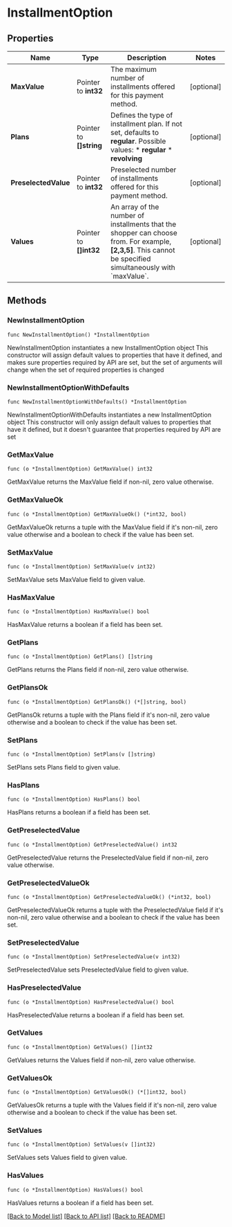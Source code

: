# InstallmentOption

## Properties

Name | Type | Description | Notes
------------ | ------------- | ------------- | -------------
**MaxValue** | Pointer to **int32** | The maximum number of installments offered for this payment method. | [optional] 
**Plans** | Pointer to **[]string** | Defines the type of installment plan. If not set, defaults to **regular**.  Possible values: * **regular** * **revolving** | [optional] 
**PreselectedValue** | Pointer to **int32** | Preselected number of installments offered for this payment method. | [optional] 
**Values** | Pointer to **[]int32** | An array of the number of installments that the shopper can choose from. For example, **[2,3,5]**. This cannot be specified simultaneously with &#x60;maxValue&#x60;. | [optional] 

## Methods

### NewInstallmentOption

`func NewInstallmentOption() *InstallmentOption`

NewInstallmentOption instantiates a new InstallmentOption object
This constructor will assign default values to properties that have it defined,
and makes sure properties required by API are set, but the set of arguments
will change when the set of required properties is changed

### NewInstallmentOptionWithDefaults

`func NewInstallmentOptionWithDefaults() *InstallmentOption`

NewInstallmentOptionWithDefaults instantiates a new InstallmentOption object
This constructor will only assign default values to properties that have it defined,
but it doesn't guarantee that properties required by API are set

### GetMaxValue

`func (o *InstallmentOption) GetMaxValue() int32`

GetMaxValue returns the MaxValue field if non-nil, zero value otherwise.

### GetMaxValueOk

`func (o *InstallmentOption) GetMaxValueOk() (*int32, bool)`

GetMaxValueOk returns a tuple with the MaxValue field if it's non-nil, zero value otherwise
and a boolean to check if the value has been set.

### SetMaxValue

`func (o *InstallmentOption) SetMaxValue(v int32)`

SetMaxValue sets MaxValue field to given value.

### HasMaxValue

`func (o *InstallmentOption) HasMaxValue() bool`

HasMaxValue returns a boolean if a field has been set.

### GetPlans

`func (o *InstallmentOption) GetPlans() []string`

GetPlans returns the Plans field if non-nil, zero value otherwise.

### GetPlansOk

`func (o *InstallmentOption) GetPlansOk() (*[]string, bool)`

GetPlansOk returns a tuple with the Plans field if it's non-nil, zero value otherwise
and a boolean to check if the value has been set.

### SetPlans

`func (o *InstallmentOption) SetPlans(v []string)`

SetPlans sets Plans field to given value.

### HasPlans

`func (o *InstallmentOption) HasPlans() bool`

HasPlans returns a boolean if a field has been set.

### GetPreselectedValue

`func (o *InstallmentOption) GetPreselectedValue() int32`

GetPreselectedValue returns the PreselectedValue field if non-nil, zero value otherwise.

### GetPreselectedValueOk

`func (o *InstallmentOption) GetPreselectedValueOk() (*int32, bool)`

GetPreselectedValueOk returns a tuple with the PreselectedValue field if it's non-nil, zero value otherwise
and a boolean to check if the value has been set.

### SetPreselectedValue

`func (o *InstallmentOption) SetPreselectedValue(v int32)`

SetPreselectedValue sets PreselectedValue field to given value.

### HasPreselectedValue

`func (o *InstallmentOption) HasPreselectedValue() bool`

HasPreselectedValue returns a boolean if a field has been set.

### GetValues

`func (o *InstallmentOption) GetValues() []int32`

GetValues returns the Values field if non-nil, zero value otherwise.

### GetValuesOk

`func (o *InstallmentOption) GetValuesOk() (*[]int32, bool)`

GetValuesOk returns a tuple with the Values field if it's non-nil, zero value otherwise
and a boolean to check if the value has been set.

### SetValues

`func (o *InstallmentOption) SetValues(v []int32)`

SetValues sets Values field to given value.

### HasValues

`func (o *InstallmentOption) HasValues() bool`

HasValues returns a boolean if a field has been set.


[[Back to Model list]](../README.md#documentation-for-models) [[Back to API list]](../README.md#documentation-for-api-endpoints) [[Back to README]](../README.md)


